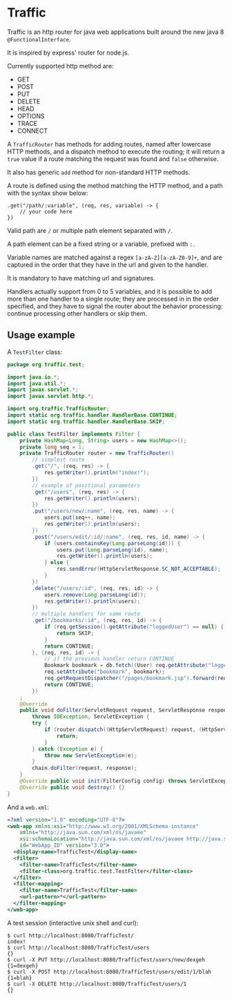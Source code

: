 Traffic
=======

Traffic is an http router for java web applications built around the new java 8 ```@FunctionalInterface```.

It is inspired by express' router for node.js.

Currently supported http method are:

- GET
- POST
- PUT
- DELETE
- HEAD
- OPTIONS
- TRACE
- CONNECT

A ```TrafficRouter``` has methods for adding routes, named after lowercase HTTP methods, and a dispatch method to execute the routing; it will return a ```true``` value if a route matching the request was found and ```false``` otherwise.

It also has generic ```add``` method for  non-standard HTTP methods.

A route is defined using the method matching the HTTP method, and a path with the syntax show below:

```
.get("/path/:variable", (req, res, variable) -> {
	// your code here
})
```

Valid path are ```/``` or multiple path element separated with ```/```.

A path element can be a fixed string or a variable, prefixed with ```:```.

Variable names are matched against a regex ```[a-zA-Z][a-zA-Z0-9]+```, and are captured in the order that they have in the url and given to the handler.

It is mandatory to have matching url and signatures.

Handlers actually support from 0 to 5 variables, and it is possible to add more than one handler to a single route; they are processed in in the order specified, and they have to signal the router about the behavior processing: continue processing other handlers or skip them. 

Usage example
-------------

A ```TestFilter``` class:

```Java
package org.traffic.test;

import java.io.*;
import java.util.*;
import javax.servlet.*;
import javax.servlet.http.*;

import org.traffic.TrafficRouter;
import static org.traffic.handler.HandlerBase.CONTINUE;
import static org.traffic.handler.HandlerBase.SKIP;

public class TestFilter implements Filter {
	private HashMap<Long, String> users = new HashMap<>();
	private long seq = 1;
	private TrafficRouter router = new TrafficRouter()
		// simplest route
		.get("/", (req, res) -> {
			res.getWriter().println("index!");
		})
		// example of positional parameters
		.get("/users", (req, res) -> {
			res.getWriter().println(users);
		})
		.put("/users/new/:name", (req, res, name) -> {
			users.put(seq++, name);
			res.getWriter().println(users);
		})
		.post("/users/edit/:id/:name", (req, res, id, name) -> {
			if (users.containsKey(Long.parseLong(id))) {
				users.put(Long.parseLong(id), name);
				res.getWriter().println(users);
			} else {
				res.sendError(HttpServletResponse.SC_NOT_ACCEPTABLE);
			}
		})
		.delete("/users/:id", (req, res, id) -> {
			users.remove(Long.parseLong(id));
			res.getWriter().println(users);
		})
		// multiple handlers for same route
		.get("/bookmarks/:id", (req, res, id) -> {
			if (req.getSession().getAttribute("loggedUser") == null) {
				return SKIP;
			}
			return CONTINUE;
		}, (req, res, id) -> {
			// if the previous handler return CONTINUE
			Bookmark bookmark = db.fetch((User) req.getAttribute("loggedUser"), id);
			req.setAttribute("bookmark", bookmark);
			req.getRequestDispatcher("/pages/bookmark.jsp").forward(req, res);
			return CONTINUE;
		})
	;
	@Override
	public void doFilter(ServletRequest request, ServletResponse response, FilterChain chain)
		throws IOException, ServletException {
		try {
			if (router.dispatch((HttpServletRequest) request, (HttpServletResponse) response)) {
				return;
			}
		} catch (Exception e) {
			throw new ServletException(e);
		}
		chain.doFilter(request, response);
	}
	@Override public void init(FilterConfig config) throws ServletException {}
	@Override public void destroy() {}
}
```

And a ```web.xml```:

```xml
<?xml version="1.0" encoding="UTF-8"?>
<web-app xmlns:xsi="http://www.w3.org/2001/XMLSchema-instance"
	xmlns="http://java.sun.com/xml/ns/javaee"
	xsi:schemaLocation="http://java.sun.com/xml/ns/javaee http://java.sun.com/xml/ns/javaee/web-app_3_0.xsd"
	id="WebApp_ID" version="3.0">
  <display-name>TrafficTest</display-name>
  <filter>
  	<filter-name>TrafficTest</filter-name>
  	<filter-class>org.traffic.test.TestFilter</filter-class>
  </filter>
  <filter-mapping>
  	<filter-name>TrafficTest</filter-name>
  	<url-pattern>*</url-pattern>
  </filter-mapping>
</web-app>
```

A test session (interactive unix shell and curl):

```
$ curl http://localhost:8080/TrafficTest/
index!
$ curl http://localhost:8080/TrafficTest/users
{}
$ curl -X PUT http://localhost:8080/TrafficTest/users/new/dexgeh
{1=dexgeh}
$ curl -X POST http://localhost:8080/TrafficTest/users/edit/1/blah
{1=blah}
$ curl -X DELETE http://localhost:8080/TrafficTest/users/1
{}
```
